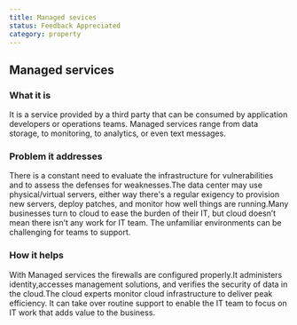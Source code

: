 ```yaml
---
title: Managed sevices
status: Feedback Appreciated
category: property
---
```

## Managed services
### What it is
It is a service provided by a third party that can be consumed by application developers or operations teams. Managed services range from data storage, to monitoring, to analytics, or even text messages.


### Problem it addresses

There is a constant need to evaluate the infrastructure for vulnerabilities and to assess the defenses for weaknesses.The data center may use physical/virtual servers, either way there's a regular exigency to provision new servers, deploy patches, and monitor how well things are running.Many businesses turn to cloud to ease the burden of their IT, but cloud doesn’t mean there isn’t any work for IT team. The unfamiliar environments can be challenging for teams to support.


### How it helps
With Managed services the firewalls are configured properly.It administers identity,accesses management solutions, and verifies the security of data in the cloud.The cloud experts monitor cloud infrastructure to deliver peak efficiency. It can take over routine support to enable the IT team to focus on IT work that adds value to the business.

